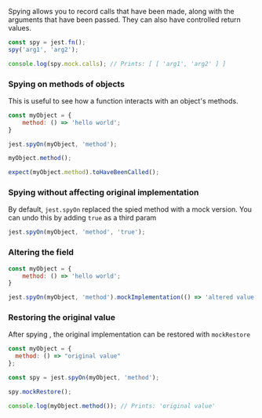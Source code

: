 Spying allows you to record calls that have been made, along with the arguments that have been passed. They can also have controlled return values.

```javascript
const spy = jest.fn();
spy('arg1', 'arg2');

console.log(spy.mock.calls); // Prints: [ [ 'arg1', 'arg2' ] ]
```

### Spying on methods of objects
This is useful to see how a function interacts with an object's methods.

```javascript
const myObject = {
	method: () => 'hello world';
}

jest.spyOn(myObject, 'method');

myObject.method();

expect(myObject.method).toHaveBeenCalled();
```

### Spying without affecting original implementation
By default, `jest.spyOn` replaced the spied method with a mock version. You can undo this by adding `true` as a third param

```javascript
jest.spyOn(myObject, 'method', 'true');
```

### Altering the field

```javascript
const myObject = {
	method: () => 'hello world';
}

jest.spyOn(myObject, 'method').mockImplementation(() => 'altered value')
```

### Restoring the original value

After spying , the original implementation can be restored with `mockRestore`

```javascript
const myObject = {
  method: () => "original value"
};

const spy = jest.spyOn(myObject, 'method');

spy.mockRestore();

console.log(myObject.method()); // Prints: 'original value'
```